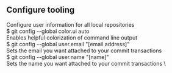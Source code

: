 ## Configure tooling
Configure user information for all local repositories \
$ git config --global color.ui auto \
Enables helpful colorization of command line output \
$ git config --global user.email "[email address]" \
Sets the email you want attached to your commit transactions \
$ git config --global user.name "[name]" \
Sets the name you want attached to your commit transactions \
